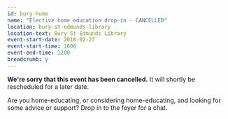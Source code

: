 ```yaml
---
id: bury-home
name: "Elective home education drop-in - CANCELLED"
location: bury-st-edmunds-library
location-text: Bury St Edmunds Library
event-start-date: 2018-02-27
event-start-time: 1000
event-end-time: 1200
breadcrumb: y
---
```


**We're sorry that this event has been cancelled.** It will shortly be rescheduled for a later date.

Are you home-educating, or considering home-educating, and looking for some advice or support? Drop in to the foyer for a chat.
